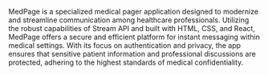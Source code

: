 MedPage is a specialized medical pager application designed to modernize and streamline communication among healthcare professionals. Utilizing the robust capabilities of Stream API and built with HTML, CSS, and React, MedPage offers a secure and efficient platform for instant messaging within medical settings. With its focus on authentication and privacy, the app ensures that sensitive patient information and professional discussions are protected, adhering to the highest standards of medical confidentiality.
